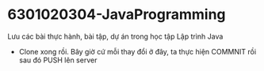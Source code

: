 # 6301020304-JavaProgramming
Lưu các bài thực hành, bài tập, dự án trong học tập Lập trình Java
- Clone xong rồi. Bây giờ cứ mỗi thay đổi ở đây, ta thực hiện COMMNIT rồi sau đó PUSH lên server
